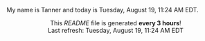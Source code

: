 My name is Tanner and today is Tuesday, August 19, 11:24 AM EDT.

<p align="center">This <i>README</i> file is generated <b>every 3 hours</b>!</br>Last refresh: Tuesday, August 19, 11:24 AM EDT<br /></p>
